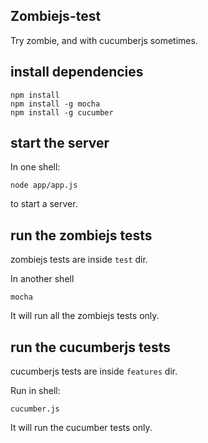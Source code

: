 Zombiejs-test
------------

Try zombie, and with cucumberjs sometimes.

## install dependencies

```
npm install
npm install -g mocha
npm install -g cucumber
```

## start the server

In one shell:

    node app/app.js

to start a server.

## run the zombiejs tests

zombiejs tests are inside `test` dir. 

In another shell

```
mocha
```

It will run all the zombiejs tests only.

## run the cucumberjs tests

cucumberjs tests are inside `features` dir.

Run in shell:

```
cucumber.js
```

It will run the cucumber tests only.
